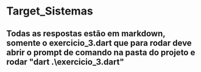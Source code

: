 # Target_Sistemas
## Todas as respostas estão em markdown, somente o exercicio_3.dart que para rodar deve abrir o prompt de comando na pasta do projeto e rodar "dart .\exercicio_3.dart"
